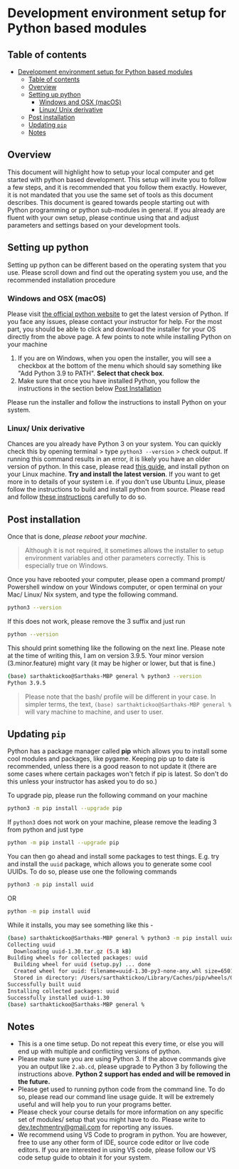 # Development environment setup for Python based modules

## Table of contents

- [Development environment setup for Python based modules](#development-environment-setup-for-python-based-modules)
  - [Table of contents](#table-of-contents)
  - [Overview](#overview)
  - [Setting up python](#setting-up-python)
    - [Windows and OSX (macOS)](#windows-and-osx-macos)
    - [Linux/ Unix derivative](#linux-unix-derivative)
  - [Post installation](#post-installation)
  - [Updating `pip`](#updating-pip)
  - [Notes](#notes)

## Overview

This document will highlight how to setup your local computer and get started with python based development. This setup will invite you to follow a few steps, and it is recommended that you follow them exactly. However, it is not mandated that you use the same set of tools as this document describes. This document is geared towards people starting out with Python programming or python sub-modules in general. If you already are fluent with your own setup, please continue using that and adjust parameters and settings based on your development tools.

## Setting up python

Setting up python can be different based on the operating system that you use. Please scroll down and find out the operating system you use, and the recommended installation procedure

### Windows and OSX (macOS)

Please visit [the official python website](https://www.python.org/downloads/) to get the latest version of Python. If you face any issues, please contact your instructor for help. For the most part, you should be able to click and download the installer for your OS directly from the above page.
A few points to note while installing Python on your machine

1. If you are on Windows, when you open the installer, you will see a checkbox at the bottom of the menu which should say something like "Add Python 3.9 to PATH". **Select that check box**.
2. Make sure that once you have installed Python, you follow the instructions in the section below [Post Installation](#post-installation)

Please run the installer and follow the instructions to install Python on your system.

### Linux/ Unix derivative

Chances are you already have Python 3 on your system. You can quickly check this by opening terminal > type `python3 --version` > check output. If running this command results in an error, it is likely you have an older version of python. In this case, please read [this guide](https://docs.python-guide.org/starting/install3/linux/), and install python on your Linux machine. __Try and install the latest version__. If you want to get more in to details of your system i.e. if you don't use Ubuntu Linux, please follow the instructions to build and install python from source. Please read and follow [these instructions](https://realpython.com/installing-python/#how-to-install-python-on-linux) carefully to do so.

## Post installation

Once that is done, _please reboot your machine_.
>Although it is not required, it sometimes allows the installer to setup environment variables and other parameters correctly. This is especially true on Windows.

Once you have rebooted your computer, please open a command prompt/ Powershell window on your Windows computer, or open terminal on your Mac/ Linux/ Nix system, and type the following command.

```bash
python3 --version
```

If this does not work, please remove the 3 suffix and just run

```bash
python --version
```

This should print something like the following on the next line. Please note at the time of writing this, I am on version 3.9.5. Your minor version (3.minor.feature) might vary (it may be higher or lower, but that is fine.)

```bash
(base) sarthaktickoo@Sarthaks-MBP general % python3 --version
Python 3.9.5
```

>Please note that the bash/ profile will be different in your case. In simpler terms, the text, `(base) sarthaktickoo@Sarthaks-MBP general %` will vary machine to machine, and user to user.

## Updating `pip`

Python has a package manager called **pip** which allows you to install some cool modules and packages, like pygame. Keeping pip up to date is recommended, unless there is a good reason to not update it (there are some cases where certain packages won't fetch if pip is latest. So don't do this unless your instructor has asked you to do so.)

To upgrade pip, please run the following command on your machine

```bash
python3 -m pip install --upgrade pip
```

If `python3` does not work on your machine, please remove the leading 3 from python and just type

```bash
python -m pip install --upgrade pip
```

You can then go ahead and install some packages to test things. E.g. try and install the `uuid` package, which allows you to generate some cool UUIDs. To do so, please use one the following commands

```bash
python3 -m pip install uuid
```

OR

```bash
python -m pip install uuid
```

While it installs, you may see something like this -

```bash
(base) sarthaktickoo@Sarthaks-MBP general % python3 -m pip install uuid
Collecting uuid
  Downloading uuid-1.30.tar.gz (5.8 kB)
Building wheels for collected packages: uuid
  Building wheel for uuid (setup.py) ... done
  Created wheel for uuid: filename=uuid-1.30-py3-none-any.whl size=6501 sha256=f8c25b5a80285f3bc5ff57995430b7fa8cc9bf31b8fa3c0762b5b0ca24667c40
  Stored in directory: /Users/sarthaktickoo/Library/Caches/pip/wheels/05/d7/b4/4795d29c6decfffbf64c63e58b6c8b8bbfd4751488617dcd7a
Successfully built uuid
Installing collected packages: uuid
Successfully installed uuid-1.30
(base) sarthaktickoo@Sarthaks-MBP general %
```

## Notes

* This is a one time setup. Do not repeat this every time, or else you will end up with multiple and conflicting versions of python.
* Please make sure you are using Python 3. If the above commands give you an output like `2.ab.cd`, please upgrade to Python 3 by following the instructions above. **Python 2 support has ended and will be removed in the future.**
* Please get used to running python code from the command line. To do so, please read our command line usage guide. It will be extremely useful and will help you to run your programs better.
* Please check your course details for more information on any specific set of modules/ setup that you might have to do. Please write to dev.techmentry@gmail.com for reporting any issues.
* We recommend using VS Code to program in python. You are however, free to use any other form of IDE, source code editor or live code editors. If you are interested in using VS code, please follow our VS code setup guide to obtain it for your system.
